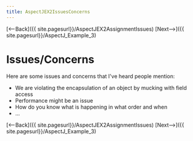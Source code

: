 ```yaml
---
title: AspectJEX2IssuesConcerns
---
```

[<--Back]({{ site.pagesurl}}/AspectJEX2AssignmentIssues) [Next-->]({{ site.pagesurl}}/AspectJ_Example_3)

# Issues/Concerns
Here are some issues and concerns that I've heard people mention:
* We are violating the encapsulation of an object by mucking with field access
* Performance might be an issue
* How do you know what is happening in what order and when
* ...

[<--Back]({{ site.pagesurl}}/AspectJEX2AssignmentIssues) [Next-->]({{ site.pagesurl}}/AspectJ_Example_3)